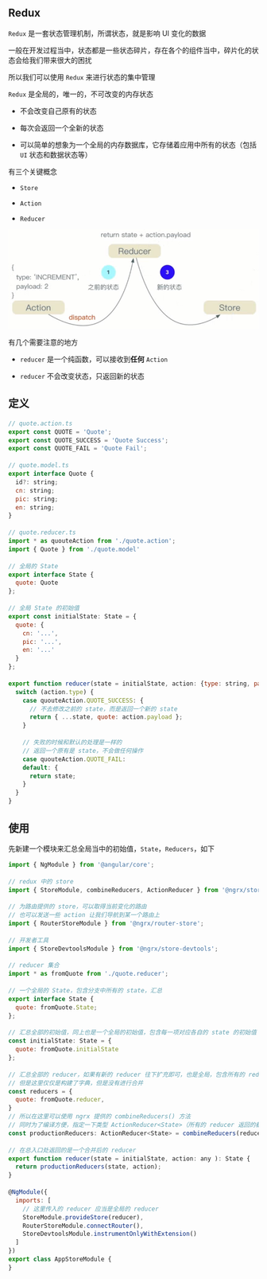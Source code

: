 ## Redux

`Redux` 是一套状态管理机制，所谓状态，就是影响 UI 变化的数据

一般在开发过程当中，状态都是一些状态碎片，存在各个的组件当中，碎片化的状态会给我们带来很大的困扰

所以我们可以使用 `Redux` 来进行状态的集中管理

`Redux` 是全局的，唯一的，不可改变的内存状态

* 不会改变自己原有的状态

* 每次会返回一个全新的状态

* 可以简单的想象为一个全局的内存数据库，它存储着应用中所有的状态（包括 `UI` 状态和数据状态等）

有三个关键概念

* `Store`

* `Action`

* `Reducer`

![redux](redux.png)

有几个需要注意的地方

* `reducer` 是一个纯函数，可以接收到**任何** `Action`

* `reducer` 不会改变状态，只返回新的状态












## 定义

```js
// quote.action.ts
export const QUOTE = 'Quote';
export const QUOTE_SUCCESS = 'Quote Success';
export const QUOTE_FAIL = 'Quote Fail';

// quote.model.ts
export interface Quote {
  id?: string;
  cn: string;
  pic: string;
  en: string;
}

// quote.reducer.ts
import * as quouteAction from './quote.action';
import { Quote } from './quote.model'

// 全局的 State
export interface State {
  quote: Quote
};

// 全局 State 的初始值
export const initialState: State = {
  quote: {
    cn: '...',
    pic: '...',
    en: '...'
  }
};

export function reducer(state = initialState, action: {type: string, payload: any} ): State {
  switch (action.type) {
    case quouteAction.QUOTE_SUCCESS: {
      // 不去修改之前的 state，而是返回一个新的 state
      return { ...state, quote: action.payload };
    }

    // 失败的时候和默认的处理是一样的
    // 返回一个原有是 state，不会做任何操作
    case quouteAction.QUOTE_FAIL:
    default: {
      return state;
    }
  }
}
```















## 使用

先新建一个模块来汇总全局当中的初始值，`State`，`Reducers`，如下

```js
import { NgModule } from '@angular/core';

// redux 中的 store
import { StoreModule, combineReducers, ActionReducer } from '@ngrx/store';

// 为路由提供的 store，可以取得当前变化的路由
// 也可以发送一些 action 让我们导航到某一个路由上
import { RouterStoreModule } from '@ngrx/router-store';

// 开发者工具
import { StoreDevtoolsModule } from '@ngrx/store-devtools';

// reducer 集合
import * as fromQuote from './quote.reducer';

// 一个全局的 State，包含分支中所有的 state，汇总
export interface State {
  quote: fromQuote.State;
};

// 汇总全部的初始值，同上也是一个全局的初始值，包含每一项对应各自的 state 的初始值
const initialState: State = {
  quote: fromQuote.initialState
};

// 汇总全部的 reducer，如果有新的 reducer 往下扩充即可，也是全局，包含所有的 reducers
// 但是这里仅仅是构建了字典，但是没有进行合并
const reducers = {
  quote: fromQuote.reducer,
}
// 所以在这里可以使用 ngrx 提供的 combineReducers() 方法
// 同时为了编译方便，指定一下类型 ActionReducer<State>（所有的 reducer 返回的都是 state）
const productionReducers: ActionReducer<State> = combineReducers(reducers);

// 在总入口处返回的是一个合并后的 reducer
export function reducer(state = initialState, action: any ): State {
  return productionReducers(state, action);
}

@NgModule({
  imports: [
    // 这里传入的 reducer 应当是全局的 reducer
    StoreModule.provideStore(reducer),
    RouterStoreModule.connectRouter(),
    StoreDevtoolsModule.instrumentOnlyWithExtension()
  ]
})
export class AppStoreModule {
}
```